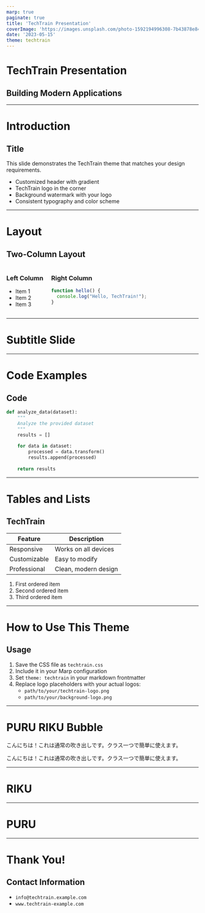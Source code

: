 ```yaml
---
marp: true
paginate: true
title: 'TechTrain Presentation'
coverImage: 'https://images.unsplash.com/photo-1592194996308-7b43878e84a6?q=80&w=1887&auto=format&fit=crop&ixlib=rb-4.0.3&ixid=M3wxMjA3fDB8MHxwaG90by1wYWdlfHx8fGVufDB8fHx8fA%3D%3D'
date: '2023-05-15'
theme: techtrain
---
```


<!-- _class: title -->

# TechTrain Presentation
## Building Modern Applications

---

# Introduction
## Title 

This slide demonstrates the TechTrain theme that matches your design requirements.

* Customized header with gradient
* TechTrain logo in the corner
* Background watermark with your logo
* Consistent typography and color scheme

---

# Layout 
## Two-Column Layout

<div class="columns">
<div>

### Left Column
- Item 1
- Item 2
- Item 3

</div>
<div>

### Right Column
```javascript
function hello() {
  console.log("Hello, TechTrain!");
}
```

</div>
</div>

---

<!-- _class: subtitle -->

# Subtitle Slide

---

# Code Examples

## Code 

```python
def analyze_data(dataset):
    """
    Analyze the provided dataset
    """
    results = []
    
    for data in dataset:
        processed = data.transform()
        results.append(processed)
        
    return results
```

---

# Tables and Lists
## TechTrain
| Feature | Description |
|---------|-------------|
| Responsive | Works on all devices |
| Customizable | Easy to modify |
| Professional | Clean, modern design |

1. First ordered item
2. Second ordered item
3. Third ordered item

---

# How to Use This Theme
## Usage

1. Save the CSS file as `techtrain.css`
2. Include it in your Marp configuration
3. Set `theme: techtrain` in your markdown frontmatter
4. Replace logo placeholders with your actual logos:
   - `path/to/your/techtrain-logo.png`
   - `path/to/your/background-logo.png`

---

# PURU RIKU Bubble

<div class="puru-bubble">
<p>こんにちは！これは通常の吹き出しです。クラス一つで簡単に使えます。</p>
</div>

<div class="riku-bubble sad">
<p>こんにちは！これは通常の吹き出しです。クラス一つで簡単に使えます。</p>
</div>

---

<!-- _class: subtitle riku stand -->

# RIKU

<!-- options: ask/happy/sad/salute/smile/stand -->

---

<!--- _class: subtitle puru salute -->
# PURU

<!--- options: happy/lookat/sad/salute/smile/think --->

---


# Thank You!

## Contact Information

- `info@techtrain.example.com`
- `www.techtrain-example.com`